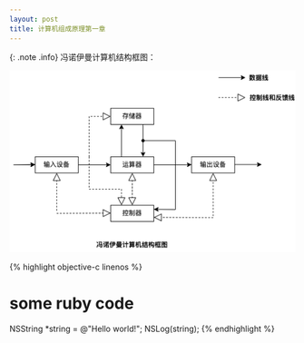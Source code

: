 ```yaml
---
layout: post
title: 计算机组成原理第一章
---
```

{: .note .info}
冯诺伊曼计算机结构框图：    

![](https://raw.githubusercontent.com/ijava-debug/pic/main/%E5%86%AF%E8%AF%BA%E4%BC%8A%E6%9B%BC%E8%AE%A1%E7%AE%97%E6%9C%BA%E7%BB%93%E6%9E%84%E6%A1%86%E5%9B%BE.png)

  


{% highlight objective-c linenos %}
# some ruby code
NSString *string = @"Hello world!";
NSLog(string);
{% endhighlight %}

